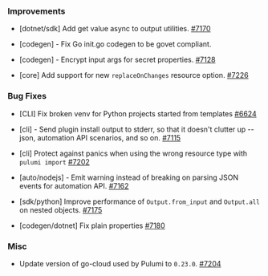 ### Improvements

- [dotnet/sdk] Add get value async to output utilities.
  [#7170](https://github.com/pulumi/pulumi/pull/7170)

- [codegen] - Fix Go init.go codegen to be govet compliant.

- [codegen] - Encrypt input args for secret properties.
  [#7128](https://github.com/pulumi/pulumi/pull/7128)

- [core] Add support for new `replaceOnChanges` resource option.
  [#7226](https://github.com/pulumi/pulumi/pull/7226)

### Bug Fixes

- [CLI] Fix broken venv for Python projects started from templates
  [#6624](https://github.com/pulumi/pulumi/pull/6623)
  
- [cli] - Send plugin install output to stderr, so that it doesn't
  clutter up --json, automation API scenarios, and so on.
  [#7115](https://github.com/pulumi/pulumi/pull/7115)
  
- [cli] Protect against panics when using the wrong resource type with `pulumi import`
  [#7202](https://github.com/pulumi/pulumi/pull/7202)

- [auto/nodejs] - Emit warning instead of breaking on parsing JSON events for automation API.
  [#7162](https://github.com/pulumi/pulumi/pull/7162)

- [sdk/python] Improve performance of `Output.from_input` and `Output.all` on nested objects.
  [#7175](https://github.com/pulumi/pulumi/pull/7175)

- [codegen/dotnet] Fix plain properties
  [#7180](https://github.com/pulumi/pulumi/pull/7180)

### Misc
- Update version of go-cloud used by Pulumi to `0.23.0`.
  [#7204](https://github.com/pulumi/pulumi/pull/7204)
